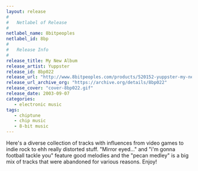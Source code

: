 ```yaml
---
layout: release
#
#   Netlabel of Release
#
netlabel_name: 8bitpeoples
netlabel_id: 8bp
#
#   Release Info
#
release_title: My New Album
release_artist: Yuppster
release_id: 8bp022
release_url: "http://www.8bitpeoples.com/products/520152-yuppster-my-new-album"
release_url_archive_org: "https://archive.org/details/8bp022"
release_cover: "cover-8bp022.gif"
release_date: 2003-09-07
categories:
   - electronic music
tags:
   - chiptune
   - chip music
   - 8-bit music
---
```

Here's a diverse collection of tracks with influences from video games to indie rock to ehh really distorted stuff. "Mirror eyed..." and "i'm gonna football tackle you" feature good melodies and the "pecan medley" is a big mix of tracks that were abandoned for various reasons. Enjoy!